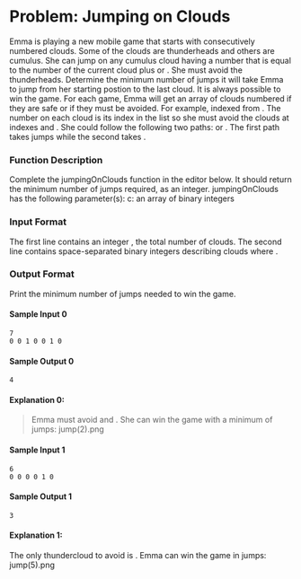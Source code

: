 # Problem: Jumping on Clouds

Emma is playing a new mobile game that starts with consecutively numbered clouds. Some of the clouds are thunderheads and others are cumulus. She can jump on any cumulus cloud having a number that is equal to the number of the current cloud plus  or . She must avoid the thunderheads. Determine the minimum number of jumps it will take Emma to jump from her starting postion to the last cloud. It is always possible to win the game.
For each game, Emma will get an array of clouds numbered  if they are safe or  if they must be avoided. For example,  indexed from . The number on each cloud is its index in the list so she must avoid the clouds at indexes  and . She could follow the following two paths:  or . The first path takes jumps while the second takes .

### Function Description
Complete the jumpingOnClouds function in the editor below. It should return the minimum number of jumps required, as an integer.
jumpingOnClouds has the following parameter(s):
c: an array of binary integers

### Input Format
The first line contains an integer , the total number of clouds. The second line contains  space-separated binary integers describing clouds  where .


### Output Format
Print the minimum number of jumps needed to win the game.

#### Sample Input 0
```
7
0 0 1 0 0 1 0
```

#### Sample Output 0
```
4
```
#### Explanation 0: 
>Emma must avoid  and . She can win the game with a minimum of  jumps:
>jump(2).png

#### Sample Input 1
```
6
0 0 0 0 1 0
```

#### Sample Output 1
```
3
```

#### Explanation 1: 
The only thundercloud to avoid is . Emma can win the game in  jumps:
jump(5).png
